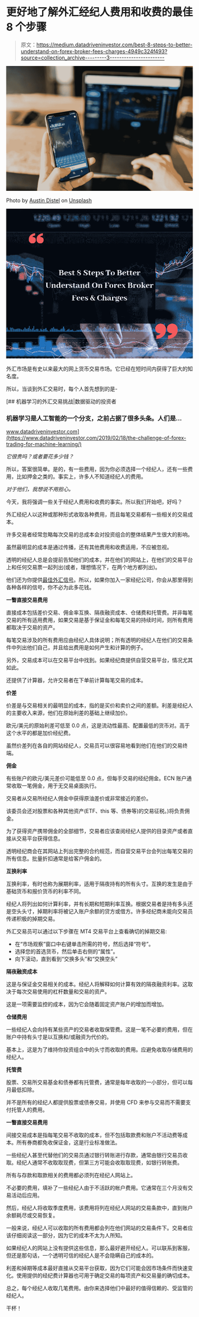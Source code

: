 # 更好地了解外汇经纪人费用和收费的最佳 8 个步骤

> 原文：<https://medium.datadriveninvestor.com/best-8-steps-to-better-understand-on-forex-broker-fees-charges-4949c324f493?source=collection_archive---------3----------------------->

![](img/16edccd6bfe45005f21fbe76f5385fc4.png)

Photo by [Austin Distel](https://unsplash.com/@austindistel?utm_source=medium&utm_medium=referral) on [Unsplash](https://unsplash.com?utm_source=medium&utm_medium=referral)

![](img/25b8f7d79f572f7ba5a53461bcb2d3fb.png)

外汇市场是有史以来最大的网上货币交易市场。它已经在短时间内获得了巨大的知名度。

所以，当谈到外汇交易时，每个人首先想到的是-

[](https://www.datadriveninvestor.com/2019/02/18/the-challenge-of-forex-trading-for-machine-learning/) [## 机器学习的外汇交易挑战|数据驱动的投资者

### 机器学习是人工智能的一个分支，之前占据了很多头条。人们是…

www.datadriveninvestor.com](https://www.datadriveninvestor.com/2019/02/18/the-challenge-of-forex-trading-for-machine-learning/) 

*它很贵吗？或者要花多少钱？*

所以，答案很简单。是的，有一些费用，因为你必须选择一个经纪人，还有一些费用，比如押金之类的。事实上，许多人不知道经纪人的费用。

*对于他们，我想说不用担心。*

今天，我将强调一些关于经纪人费用和收费的事实。所以我们开始吧，好吗？

外汇经纪人以这种或那种形式收取各种费用，而且每笔交易都有一些相关的交易成本。

许多交易者经常忽略每次交易的总成本会对投资组合的整体结果产生很大的影响。

虽然最明显的成本是通过传播，还有其他费用和收费适用，不应被忽视。

透明的经纪人总是会提前告知他们的成本，并在他们的网站上，在他们的交易平台上和任何交易票一起列出(或者，理想情况下，在两个地方都列出)。

他们还为你提供[最佳外汇信号](https://pipswin.com/)。所以，如果你加入一家经纪公司，你会从那里得到各种各样的信号，你不必为此多花钱。

**一瞥直接交易费用**

直接成本包括差价交易、佣金率互换、隔夜融资成本、仓储费和托管费。并非每笔交易的所有适用费用，如果交易是基于保证金和每笔交易的持续时间，则所有费用都取决于交易的资产。

每笔交易涉及的所有费用应由经纪人具体说明；所有透明的经纪人在他们的交易条件中列出他们自己，并且给出费用是如何产生和计算的例子。

另外，交易成本可以在交易平台中找到。如果经纪商提供自营交易平台，情况尤其如此。

还提供了计算器，允许交易者在下单前计算每笔交易的成本。

**价差**

价差是与交易相关的最明显的成本，指的是买价和卖价之间的差额。利差是经纪人的主要收入来源，他们在原始利差的基础上继续加价。

欧元/美元的原始利差可低至 0.0 点，这是流动性最高、配置最低的货币对。高于这个水平的都是加价经纪费。

虽然价差列在各自的网站经纪人，交易员可以很容易地看到他们在他们的交易终端。

**佣金**

有些账户的欧元/美元差价可能低至 0.0 点，但每手交易的经纪佣金。ECN 账户通常收取一笔佣金，用于无交易桌面执行。

交易者从交易所经纪人佣金中获得原油差价或非常接近的差价。

该委员会还对股票和各种其他资产(ETF、this 等、债券等)的交易征税。)将负责佣金。

为了获得资产携带佣金的全部细节，交易者应该查阅经纪人提供的目录资产或者直接从交易平台获得信息。

透明经纪商会在其网站上列出完整的合约规范，而自营交易平台会列出每笔交易的所有信息。批量折扣通常是给客户佣金的。

**互换利率**

互换利率，有时也称为展期利率，适用于隔夜持有的所有头寸。互换的发生是由于基础货币和报价货币的利率不同。

经纪人将列出如何计算利率，并有长期和短期利率互换。根据交易者是持有多头还是空头头寸，掉期利率将被记入账户余额的贷方或借方。许多经纪商未能向交易员传递积极的掉期交易。

外汇交易员可以通过以下步骤在 MT4 交易平台上查看确切的掉期交易:

*   在“市场观察”窗口中右键单击所需的符号，然后选择“符号”。
*   选择您的首选货币，然后单击右侧的“属性”。
*   向下滚动，直到看到“交换多头”和“交换空头”

**隔夜融资成本**

这是与保证金交易相关的成本。经纪人将解释如何计算有效的隔夜融资利率。这取决于每次交易使用的杠杆数量和交易的资产。

这是一项需要监控的成本，因为它会随着固定资产账户的增加而增加。

**仓储费用**

一些经纪人会向持有某些资产的交易者收取保管费。这是一笔不必要的费用，但在账户中持有头寸是以互换和/或融资为代价的。

基本上，这是为了维持你投资组合中的头寸而收取的费用。应避免收取存储费用的经纪人。

**托管费**

股票、交易所交易基金和债券都有托管费，通常是每年收取的一小部分，但可以每月最低扣除。

并不是所有的经纪人都提供股票或债券交易，并使用 CFD 来参与交易而不需要支付托管人的费用。

**一瞥直接交易费用**

间接交易成本是指每笔交易不收取的成本，但不包括取款费和账户不活动费等成本。所有券商都免收保证金，这是行业标准做法。

一些经纪人甚至代替他们的交易员通过银行转账进行存款，通常由银行交易员收取。经纪人通常不收取取现费，但第三方可能会收取取现费，如银行转账费。

所有与存款和取款相关的费用都必须列在经纪人网站上。

不必要的费用，填补了一些经纪人由于不活跃的帐户费用。它通常在三个月没有交易活动后应用。

然后，经纪人将收取季度费用，该费用将列在经纪人网站的交易条款中，直到账户余额耗尽或交易恢复。

一般来说，经纪人可以收取的所有费用都会列在他们网站的交易条件下。交易者应该仔细阅读这一部分，因为它的成本不太为人所知。

如果经纪人的网站上没有提供这些信息，那么最好避开经纪人。可以联系到客服，但还是那句话，一个透明可信的经纪人是不会隐瞒自己的成本的。

利差和掉期等成本最好直接从交易平台获取，因为它们可能会因市场条件而快速变化。使用提供的经纪费计算器也可用于确定交易的每项资产和交易量的确切成本。

总之，每个经纪人收取几笔费用。由你来选择他们中最好的值得信赖的、受监管的经纪人。

干杯！